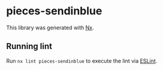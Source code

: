 # pieces-sendinblue

This library was generated with [Nx](https://nx.dev).

## Running lint

Run `nx lint pieces-sendinblue` to execute the lint via [ESLint](https://eslint.org/).
